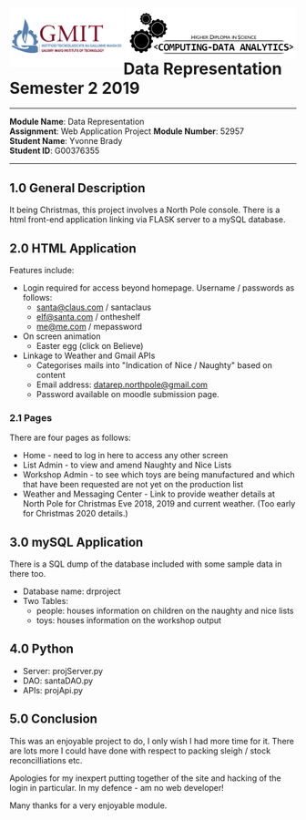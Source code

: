 <img align="left" src="/images/GMIT-logo.png" alt="GMIT" width="200"/>                               <img align="right" src="/images/data-analytics.png" alt="HDipDA" width="300"/>  

# Data Representation Semester 2 2019 #

___________________________________________

**Module Name**: Data Representation  
**Assignment**: Web Application Project 
**Module Number**: 52957  
**Student Name**: Yvonne Brady  
**Student ID**: G00376355  
___________________________________________


## 1.0 General Description

It being Christmas, this project involves a North Pole console. There is a html front-end application linking via FLASK server to a mySQL database.  

## 2.0 HTML Application
Features include:
* Login required for access beyond homepage. Username / passwords as follows:
    - santa@claus.com / santaclaus
    - elf@santa.com / ontheshelf
    - me@me.com / mepassword
* On screen animation
    - Easter egg (click on Believe)
* Linkage to Weather and Gmail APIs
    - Categorises mails into "Indication of Nice / Naughty" based on content
    - Email address: datarep.northpole@gmail.com
    - Password available on moodle submission page.

### 2.1 Pages
There are four pages as follows:  
* Home - need to log in here to access any other screen
* List Admin - to view and amend Naughty and Nice Lists
* Workshop Admin - to see which toys are being manufactured and which that have been requested are not yet on the production list
* Weather and Messaging Center - Link to provide weather details at North Pole for Christmas Eve 2018, 2019 and current weather. (Too early for Christmas 2020 details.)

## 3.0 mySQL Application
There is a SQL dump of the database included with some sample data in there too.    
* Database name: drproject
* Two Tables:
    - people: houses information on children on the naughty and nice lists  
    - toys: houses information on the workshop output

## 4.0 Python  
* Server: projServer.py
* DAO: santaDAO.py
* APIs: projApi.py

## 5.0 Conclusion
This was an enjoyable project to do, I only wish I had more time for it. There are lots more I could have done with respect to packing sleigh / stock reconcilliations etc.  

Apologies for my inexpert putting together of the site and hacking of the login in particular. In my defence - am no web developer!

Many thanks for a very enjoyable module.